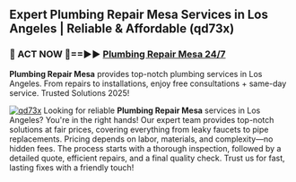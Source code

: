 ## Expert Plumbing Repair Mesa Services in Los Angeles | Reliable & Affordable (qd73x)  

<h3>🚿 ACT NOW 🌟==►► <a href="https://tinyurl.com/2ne6vx2x" rel="nofollow">Plumbing Repair Mesa 24/7</a></h3>

**Plumbing Repair Mesa** provides top-notch plumbing services in Los Angeles. From repairs to installations, enjoy free consultations + same-day service. Trusted Solutions 2025!

[![qd73x](https://i.imgur.com/4PFF4AK.jpeg)](https://tinyurl.com/2ne6vx2x)
Looking for reliable **Plumbing Repair Mesa** services in Los Angeles? You're in the right hands! Our expert team provides top-notch solutions at fair prices, covering everything from leaky faucets to pipe replacements. Pricing depends on labor, materials, and complexity—no hidden fees. The process starts with a thorough inspection, followed by a detailed quote, efficient repairs, and a final quality check. Trust us for fast, lasting fixes with a friendly touch!